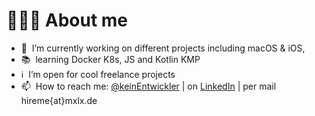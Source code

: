 # 🧑🏻‍💻 About me

- 💪 &nbsp;I’m currently working on different projects including macOS & iOS,
- 📚 &nbsp;learning Docker K8s, JS and Kotlin KMP
- ℹ️ &nbsp;I’m open for cool freelance projects
- 📫 &nbsp;How to reach me: [@keinEntwickler](https://twitter.com/keinEntwickler) | on [LinkedIn](https://www.linkedin.com/in/marco-lombardi-nixdev/) | per mail hireme{at}mxlx.de
